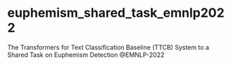 # euphemism_shared_task_emnlp2022
The Transformers for Text Classification Baseline (TTCB) System to a Shared Task on Euphemism Detection @EMNLP-2022
